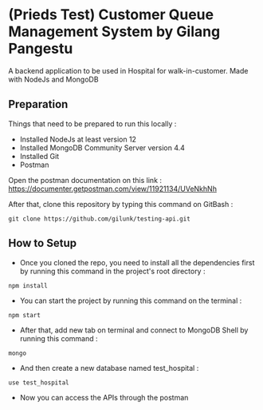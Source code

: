 # (Prieds Test) Customer Queue Management System by Gilang Pangestu

A backend application to be used in Hospital for walk-in-customer. Made with NodeJs and MongoDB

## Preparation
Things that need to be prepared to run this locally :
- Installed NodeJs at least version 12
- Installed MongoDB Community Server version 4.4
- Installed Git
- Postman

Open the postman documentation on this link : https://documenter.getpostman.com/view/11921134/UVeNkhNh

After that, clone this repository by typing this command on GitBash :

```
git clone https://github.com/gilunk/testing-api.git
```

## How to Setup
- Once you cloned the repo, you need to install all the dependencies first by running this command in the project's root directory :
```
npm install
```
- You can start the project by running this command on the terminal :
```
npm start
```
- After that, add new tab on terminal and connect to MongoDB Shell by running this command : 
```
mongo
```
- And then create a new database named test_hospital :
```
use test_hospital
```
- Now you can access the APIs through the postman
